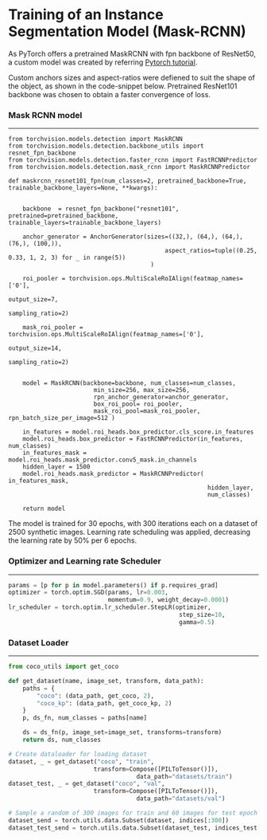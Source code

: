 # Training of an Instance Segmentation Model (Mask-RCNN)

As PyTorch offers a pretrained MaskRCNN with fpn backbone of ResNet50, a custom model was created by referring [Pytorch tutorial](https://pytorch.org/tutorials/intermediate/torchvision_tutorial.html#defining-your-model). 

Custom anchors sizes and aspect-ratios were defiened to suit the shape of the object, as shown in the code-snippet below. Pretrained ResNet101 backbone was chosen to obtain a faster convergence of loss.

### Mask RCNN model
----
```python3
from torchvision.models.detection import MaskRCNN
from torchvision.models.detection.backbone_utils import resnet_fpn_backbone
from torchvision.models.detection.faster_rcnn import FastRCNNPredictor
from torchvision.models.detection.mask_rcnn import MaskRCNNPredictor

def maskrcnn_resnet101_fpn(num_classes=2, pretrained_backbone=True, trainable_backbone_layers=None, **kwargs):
    
    
    backbone  = resnet_fpn_backbone("resnet101", pretrained=pretrained_backbone, trainable_layers=trainable_backbone_layers)
    
    anchor_generator = AnchorGenerator(sizes=((32,), (64,), (64,), (76,), (100,)),
                                            aspect_ratios=tuple((0.25, 0.33, 1, 2, 3) for _ in range(5))
                                        )

    roi_pooler = torchvision.ops.MultiScaleRoIAlign(featmap_names=['0'],
                                                         output_size=7,
                                                         sampling_ratio=2)

    mask_roi_pooler = torchvision.ops.MultiScaleRoIAlign(featmap_names=['0'],
                                                              output_size=14,
                                                              sampling_ratio=2)
                                                                 

    model = MaskRCNN(backbone=backbone, num_classes=num_classes, 
                        min_size=256, max_size=256,
                        rpn_anchor_generator=anchor_generator,
                        box_roi_pool= roi_pooler,
                        mask_roi_pool=mask_roi_pooler, rpn_batch_size_per_image=512 )

    in_features = model.roi_heads.box_predictor.cls_score.in_features
    model.roi_heads.box_predictor = FastRCNNPredictor(in_features, num_classes)
    in_features_mask = model.roi_heads.mask_predictor.conv5_mask.in_channels
    hidden_layer = 1500
    model.roi_heads.mask_predictor = MaskRCNNPredictor( in_features_mask,
                                                        hidden_layer,   
                                                        num_classes) 

    return model
```

The model is trained for 30 epochs, with 300 iterations each on a dataset of 2500 synthetic images. Learning rate scheduling was applied, decreasing the learning rate by 50% per 6 epochs. 

### Optimizer and Learning rate Scheduler
----
```python
params = [p for p in model.parameters() if p.requires_grad]
optimizer = torch.optim.SGD(params, lr=0.003,
                            momentum=0.9, weight_decay=0.0001)
lr_scheduler = torch.optim.lr_scheduler.StepLR(optimizer,
                                                step_size=10,
                                                gamma=0.5)
```
### Dataset Loader
----
```python
from coco_utils import get_coco

def get_dataset(name, image_set, transform, data_path):
    paths = {
        "coco": (data_path, get_coco, 2),  
        "coco_kp": (data_path, get_coco_kp, 2)
    }
    p, ds_fn, num_classes = paths[name]

    ds = ds_fn(p, image_set=image_set, transforms=transform)
    return ds, num_classes

# Create dataloader for loading dataset
dataset, _ = get_dataset("coco", "train",
                        transform=Compose([PILToTensor()]),
                                    data_path="datasets/train")
dataset_test, _ = get_dataset("coco", "val",
                        transform=Compose([PILToTensor()]),
                                    data_path="datasets/val")

# Sample a random of 300 images for train and 60 images for test epoch from the dataloader. 
dataset_send = torch.utils.data.Subset(dataset, indices[:300])
dataset_test_send = torch.utils.data.Subset(dataset_test, indices_test[:60])
```
